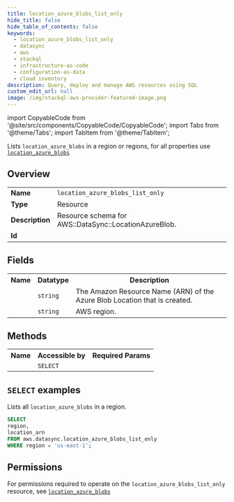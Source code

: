 ```yaml
---
title: location_azure_blobs_list_only
hide_title: false
hide_table_of_contents: false
keywords:
  - location_azure_blobs_list_only
  - datasync
  - aws
  - stackql
  - infrastructure-as-code
  - configuration-as-data
  - cloud inventory
description: Query, deploy and manage AWS resources using SQL
custom_edit_url: null
image: /img/stackql-aws-provider-featured-image.png
---
```


import CopyableCode from '@site/src/components/CopyableCode/CopyableCode';
import Tabs from '@theme/Tabs';
import TabItem from '@theme/TabItem';

Lists <code>location_azure_blobs</code> in a region or regions, for all properties use <a href="/services/serviceName/location_azure_blobs/"><code>location_azure_blobs</code></a>

## Overview
<table>
<tbody>
<tr><td><b>Name</b></td><td><code>location_azure_blobs_list_only</code></td></tr>
<tr><td><b>Type</b></td><td>Resource</td></tr>
<tr><td><b>Description</b></td><td>Resource schema for AWS::DataSync::LocationAzureBlob.</td></tr>
<tr><td><b>Id</b></td><td><CopyableCode code="aws.datasync.location_azure_blobs_list_only" /></td></tr>
</tbody>
</table>

## Fields
<table>
<tbody>
<tr><th>Name</th><th>Datatype</th><th>Description</th></tr><tr><td><CopyableCode code="location_arn" /></td><td><code>string</code></td><td>The Amazon Resource Name (ARN) of the Azure Blob Location that is created.</td></tr>
<tr><td><CopyableCode code="region" /></td><td><code>string</code></td><td>AWS region.</td></tr>
</tbody>
</table>

## Methods

<table>
<tbody>
  <tr>
    <th>Name</th>
    <th>Accessible by</th>
    <th>Required Params</th>
  </tr>
  <tr>
    <td><CopyableCode code="list_resources" /></td>
    <td><code>SELECT</code></td>
    <td><CopyableCode code="region" /></td>
  </tr>
</tbody>
</table>

## `SELECT` examples
Lists all <code>location_azure_blobs</code> in a region.
```sql
SELECT
region,
location_arn
FROM aws.datasync.location_azure_blobs_list_only
WHERE region = 'us-east-1';
```


## Permissions

For permissions required to operate on the <code>location_azure_blobs_list_only</code> resource, see <a href="/services/datasync/location_azure_blobs/#permissions"><code>location_azure_blobs</code></a>

